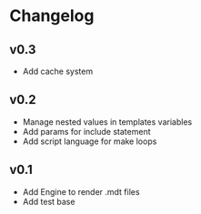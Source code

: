 # Changelog

## v0.3

- Add cache system

## v0.2

- Manage nested values in templates variables
- Add params for include statement
- Add script language for make loops

## v0.1

- Add Engine to render .mdt files
- Add test base